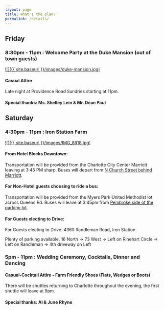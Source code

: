 ```yaml
---
layout: page
title: What's the plan?
permalink: /details/
---
```


## Friday
### 8:30pm - 11pm : Welcome Party at the Duke Mansion (out of town guests)
<a href="https://goo.gl/maps/jS5dpdGLV2r">![]({{ site.baseurl }}/images/duke-mansion.jpg)</a>
#### Casual Attire

Late night at Providence Road Sundries starting at 11pm.

#### Special thanks: Ms. Shelley Lein & Mr. Dean Paul

## Saturday
### 4:30pm - 11pm : Iron Station Farm
<a href="/hey">![]({{ site.baseurl }}/images/IMG_8818.jpg)</a>

#### From Hotel Blocks Downtown:
Transportation will be provided from the Charlotte City Center Marriott leaving at 3:45 PM sharp. Buses will depart from [N Church Street behind Marriott](https://goo.gl/maps/s8BJ7UNAto9NipEB9).

#### For Non-Hotel guests choosing to ride a bus:
Transportation will be provided from the Myers Park United Methodist lot across Queens Rd. Buses will leave at 3:45pm from [Pembroke side of the parking lot](https://goo.gl/maps/PsK6JLwGLDp1xXEr9).

#### For Guests electing to Drive:
For Guests electing to Drive:
4360 Randleman Road, Iron Station

Plenty of parking available. 16 North -> 73 West -> Left on Rinehart Circle -> Left on Randleman -> 4th driveway on Left

### 5pm - 11pm : Wedding Ceremony, Cocktails, Dinner and Dancing
#### Casual-Cocktail Attire - Farm Friendly Shoes (Flats, Wedges or Boots)
There will be shuttles returning to Charlotte throughout the evening, the first shuttle will leave at 9pm.

#### Special thanks: Al & June Rhyne
